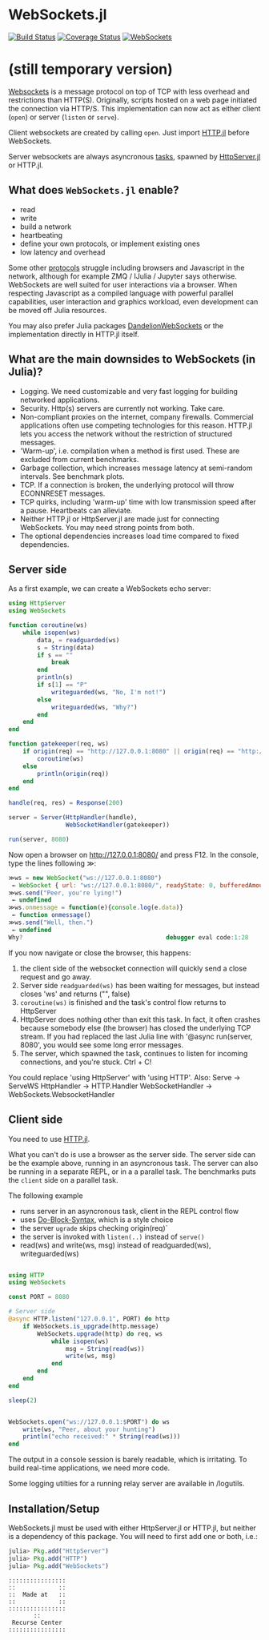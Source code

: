 WebSockets.jl
=============

[![Build Status](https://travis-ci.org/JuliaWeb/WebSockets.jl.png)](https://travis-ci.org/JuliaWeb/WebSockets.jl)
[![Coverage Status](https://img.shields.io/coveralls/JuliaWeb/WebSockets.jl.svg)](https://coveralls.io/r/JuliaWeb/WebSockets.jl)
[![WebSockets](http://pkg.julialang.org/badges/WebSockets_0.6.svg)](http://pkg.julialang.org/?pkg=WebSockets&ver=0.6)


# (still temporary version)
[Websockets](https://tools.ietf.org/html/rfc6455) is a message protocol on top of TCP with less overhead and restrictions than HTTP(S). Originally, scripts hosted on a web page initiated the connection via HTTP/S. This implementation can now act as either client (`open`) or server (`listen` or `serve`).


Client websockets are created by calling `open`. Just import [HTTP.jl](https://github.com/JuliaWeb/HttpServer.jl) before
WebSockets.

Server websockets are always asyncronous [tasks](https://docs.julialang.org/en/stable/stdlib/parallel/#Tasks-1), spawned by 
[HttpServer.jl](https://github.com/JuliaWeb/HttpServer.jl) or HTTP.jl.


## What does `WebSockets.jl` enable?
- read
- write
- build a network
- heartbeating
- define your own protocols, or implement existing ones
- low latency and overhead

Some other [protocols](https://github.com/JuliaInterop) struggle including browsers and Javascript in the network, although for example ZMQ / IJulia / Jupyter says otherwise. WebSockets are well suited for user interactions via a browser. When respecting Javascript as a compiled language with powerful parallel capabilities, user interaction and graphics workload, even development can be moved off Julia resources.

You may also prefer Julia packages [DandelionWebSockets](https://github.com/dandeliondeathray/DandelionWebSockets.jl) or the implementation directly in HTTP.jl itself.

## What are the main downsides to WebSockets (in Julia)?

- Logging. We need customizable and very fast logging for building networked applications.
- Security. Http(s) servers are currently not working. Take care.
- Non-compliant proxies on the internet, company firewalls. Commercial applications often use competing technologies for this reason. HTTP.jl lets you access the network without the restriction of structured messages.
- 'Warm-up', i.e. compilation when a method is first used. These are excluded from current benchmarks.
- Garbage collection, which increases message latency at semi-random intervals. See benchmark plots.
- TCP. If a connection is broken, the underlying protocol will throw ECONNRESET messages.
- TCP quirks, including 'warm-up' time with low transmission speed after a pause. Heartbeats can alleviate.
- Neither HTTP.jl or HttpServer.jl are made just for connecting WebSockets. You may need strong points from both. 
- The optional dependencies increases load time compared to fixed dependencies.


## Server side

As a first example, we can create a WebSockets echo server:

```julia
using HttpServer
using WebSockets

function coroutine(ws)
    while isopen(ws)
        data, = readguarded(ws)
        s = String(data)
        if s == ""
            break
        end
        println(s)
        if s[1] == "P"
            writeguarded(ws, "No, I'm not!")
        else
            writeguarded(ws, "Why?")
        end
    end
end

function gatekeeper(req, ws)
    if origin(req) == "http://127.0.0.1:8080" || origin(req) == "http://localhost:8080"
        coroutine(ws)
    else
        println(origin(req))
    end
end

handle(req, res) = Response(200)

server = Server(HttpHandler(handle), 
                WebSocketHandler(gatekeeper))

run(server, 8080)
```

Now open a browser on http://127.0.0.1:8080/ and press F12. In the console, type the lines following ≫:
```javascript
≫ws = new WebSocket("ws://127.0.0.1:8080")
 ← WebSocket { url: "ws://127.0.0.1:8080/", readyState: 0, bufferedAmount: 0, onopen: null, onerror: null, onclose: null, extensions: "", protocol: "", onmessage: null, binaryType: "blob" }
≫ws.send("Peer, you're lying!")
 ← undefined
≫ws.onmessage = function(e){console.log(e.data)}
 ← function onmessage()
≫ws.send("Well, then.")
 ← undefined
Why?                                        debugger eval code:1:28
```

If you now navigate or close the browser, this happens:
1. the client side of the websocket connection will quickly send a close request and go away. 
2. Server side `readguarded(ws)` has been waiting for messages, but instead closes 'ws' and returns ("", false)
3. `coroutine(ws)` is finished and the task's control flow returns to HttpServer 
4. HttpServer does nothing other than exit this task. In fact, it often crashes because
    somebody else (the browser) has closed the underlying TCP stream. If you had replaced the last Julia line with '@async run(server, 8080', you would see some long error messages.
5. The server, which spawned the task, continues to listen for incoming connections, and you're stuck. Ctrl + C!

You could replace 'using HttpServer' with 'using HTTP'. Also:
    Serve -> ServeWS
    HttpHandler -> HTTP.Handler
    WebSocketHandler -> WebSockets.WebsocketHandler


## Client side

You need to use [HTTP.jl](https://github.com/JuliaWeb/HttpServer.jl). 

What you can't do is use a browser as the server side. The server side can be the example above, running in an asyncronous task. The server can also be running in a separate REPL, or in a a parallel task. The benchmarks puts the `client` side on a parallel task. 

The following example 
- runs server in an asyncronous task, client in the REPL control flow
- uses [Do-Block-Syntax](https://docs.julialang.org/en/v0.6.3/manual/functions/#Do-Block-Syntax-for-Function-Arguments-1), which is a style choice
- the server `ugrade` skips checking origin(req)`
- the server is invoked with `listen(..)` instead of `serve()`
- read(ws) and write(ws, msg) instead of readguarded(ws), writeguarded(ws) 

```julia

using HTTP
using WebSockets

const PORT = 8080

# Server side
@async HTTP.listen("127.0.0.1", PORT) do http
    if WebSockets.is_upgrade(http.message)
        WebSockets.upgrade(http) do req, ws
            while isopen(ws)
                msg = String(read(ws))
                write(ws, msg)
            end
        end
    end
end

sleep(2)


WebSockets.open("ws://127.0.0.1:$PORT") do ws
    write(ws, "Peer, about your hunting")
    println("echo received:" * String(read(ws)))
end
```

The output in a console session is barely readable, which is irritating. To build real-time applications, we need more code.

Some logging utilties for a running relay server are available in /logutils.



## Installation/Setup

WebSockets.jl must be used with either HttpServer.jl or HTTP.jl, but neither is a dependency of this package. You will need to first add one or both, i.e.:

~~~julia
julia> Pkg.add("HttpServer")
julia> Pkg.add("HTTP")
julia> Pkg.add("WebSockets")
~~~



~~~~
::::::::::::::::
::            ::
::  Made at   ::
::            ::
::::::::::::::::
       ::
 Recurse Center
::::::::::::::::
~~~~
